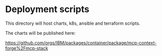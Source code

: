 # Deployment scripts

This directory will host charts, k8s, ansible and terraform scripts.

The charts will be published here:

https://github.com/orgs/IBM/packages/container/package/mcp-context-forge%2Fmcp-stack
